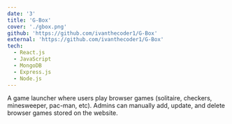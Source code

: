 ```yaml
---
date: '3'
title: 'G-Box'
cover: './gbox.png'
github: 'https://github.com/ivanthecoder1/G-Box'
external: 'https://github.com/ivanthecoder1/G-Box'
tech:
  - React.js
  - JavaScript
  - MongoDB
  - Express.js
  - Node.js
---
```


A game launcher where users play browser games (solitaire, checkers, minesweeper, pac-man, etc). Admins can manually add, update, and delete browser games stored on the website.
